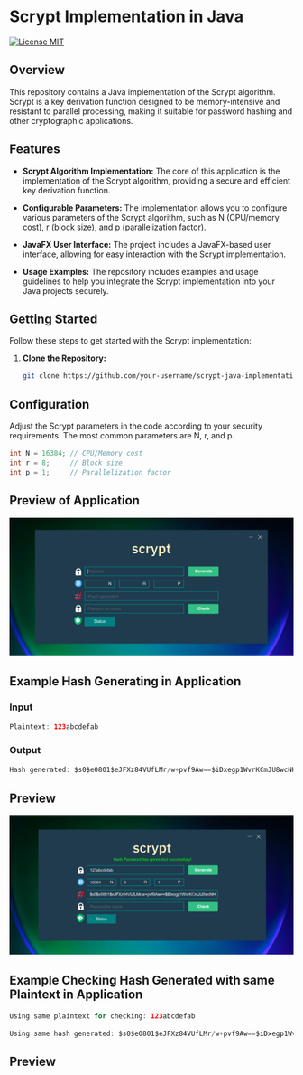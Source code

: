 # Scrypt Implementation in Java
[![License MIT](https://img.shields.io/badge/license-MIT-blue.svg)](https://github.com/GentritIbishi/ScryptImplemenation/blob/master/LICENSE.txt)

## Overview

This repository contains a Java implementation of the Scrypt algorithm. Scrypt is a key derivation function designed to be memory-intensive and resistant to parallel processing, making it suitable for password hashing and other cryptographic applications.

## Features

- **Scrypt Algorithm Implementation:** The core of this application is the implementation of the Scrypt algorithm, providing a secure and efficient key derivation function.
  
- **Configurable Parameters:** The implementation allows you to configure various parameters of the Scrypt algorithm, such as N (CPU/memory cost), r (block size), and p (parallelization factor).

- **JavaFX User Interface:** The project includes a JavaFX-based user interface, allowing for easy interaction with the Scrypt implementation.
  
- **Usage Examples:** The repository includes examples and usage guidelines to help you integrate the Scrypt implementation into your Java projects securely.

## Getting Started

Follow these steps to get started with the Scrypt implementation:

1. **Clone the Repository:**
   ```bash
   git clone https://github.com/your-username/scrypt-java-implementation.git

## Configuration

Adjust the Scrypt parameters in the code according to your security requirements. The most common parameters are N, r, and p.

```java
int N = 16384; // CPU/Memory cost
int r = 8;     // Block size
int p = 1;     // Parallelization factor
```

## Preview of Application

![Preview](https://github.com/GentritIbishi/ScryptImplemenation/blob/master/screenshots/1.png)

## Example Hash Generating in Application

### Input

```java
Plaintext: 123abcdefab
```

### Output

```java
Hash generated: $s0$e0801$eJFXz84VUfLMr/w+pvf9Aw==$iDxegp1WvrKCmJU8wcNHyCfDe6hqvK9XoTJmuy031Ac=
```

## Preview

![Preview](https://github.com/GentritIbishi/ScryptImplemenation/blob/master/screenshots/2.png)

## Example Checking Hash Generated with same Plaintext in Application

```java
Using same plaintext for checking: 123abcdefab
```
```java
Using same hash generated: $s0$e0801$eJFXz84VUfLMr/w+pvf9Aw==$iDxegp1WvrKCmJU8wcNHyCfDe6hqvK9XoTJmuy031Ac=
```
## Preview





